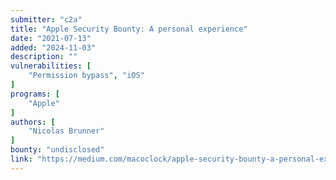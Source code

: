 ```yaml
---
submitter: "c2a"
title: "Apple Security Bounty: A personal experience"
date: "2021-07-13"
added: "2024-11-03"
description: ""
vulnerabilities: [
    "Permission bypass", "iOS"
]
programs: [
    "Apple"
]
authors: [
    "Nicolas Brunner"
]
bounty: "undisclosed"
link: "https://medium.com/macoclock/apple-security-bounty-a-personal-experience-fe9a57a81943"
---
```




